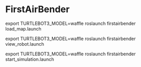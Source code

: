 # FirstAirBender

export TURTLEBOT3_MODEL=waffle
roslaunch firstairbender load_map.launch

export TURTLEBOT3_MODEL=waffle
roslaunch firstairbender view_robot.launch

export TURTLEBOT3_MODEL=waffle
roslaunch firstairbender start_simulation.launch
